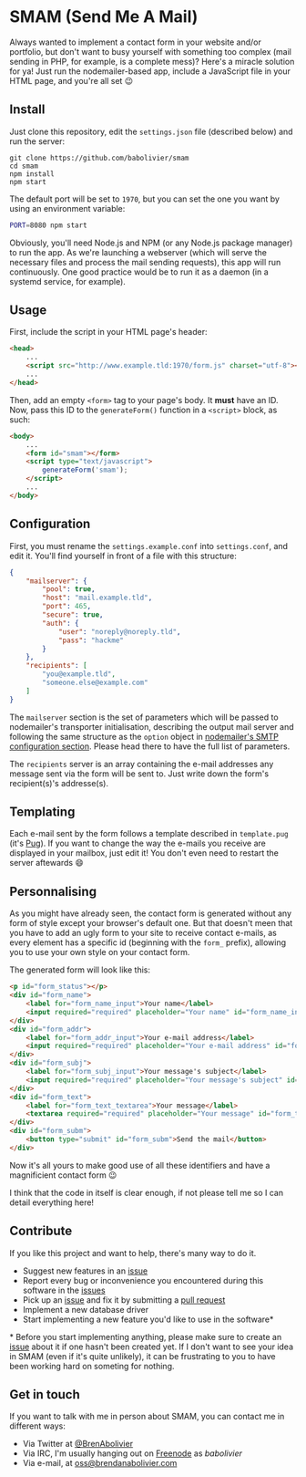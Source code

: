 # SMAM (Send Me A Mail)

Always wanted to implement a contact form in your website and/or portfolio, but don't want to busy yourself with something too complex (mail sending in PHP, for example, is a complete mess)? Here's a miracle solution for ya! Just run the nodemailer-based app, include a JavaScript file in your HTML page, and you're all set :wink:

## Install

Just clone this repository, edit the `settings.json` file (described below) and run the server:

```
git clone https://github.com/babolivier/smam
cd smam
npm install
npm start
```

The default port will be set to `1970`, but you can set the one you want by using an environment variable:

```bash
PORT=8080 npm start
```

Obviously, you'll need Node.js and NPM (or any Node.js package manager) to run the app. As we're launching a webserver (which will serve the necessary files and process the mail sending requests), this app will run continuously. One good practice would be to run it as a daemon (in a systemd service, for example).

## Usage

First, include the script in your HTML page's header:

```html
<head>
    ...
    <script src="http://www.example.tld:1970/form.js" charset="utf-8"></script>
    ...
</head>
```

Then, add an empty `<form>` tag to your page's body. It **must** have an ID. Now, pass this ID to the `generateForm()` function in a `<script>` block, as such:

```html
<body>
    ...
    <form id="smam"></form>
    <script type="text/javascript">
        generateForm('smam');
    </script>
    ...
</body>
```

## Configuration

First, you must rename the `settings.example.conf` into `settings.conf`, and edit it. You'll find yourself in front of a file with this structure:

```json
{
    "mailserver": {
        "pool": true,
        "host": "mail.example.tld",
        "port": 465,
        "secure": true,
        "auth": {
            "user": "noreply@noreply.tld",
            "pass": "hackme"
        }
    },
    "recipients": [
        "you@example.tld",
        "someone.else@example.com"
    ]
}
```

The `mailserver` section is the set of parameters which will be passed to nodemailer's transporter initialisation, describing the output mail server and following the same structure as the `option` object in [nodemailer's SMTP configuration section](https://github.com/nodemailer/nodemailer#set-up-smtp). Please head there to have the full list of parameters.

The `recipients` server is an array containing the e-mail addresses any message sent via the form will be sent to. Just write down the form's recipient(s)'s addresse(s).

## Templating

Each e-mail sent by the form follows a template described in `template.pug` (it's [Pug](pugjs.org/)). If you want to change the way the e-mails you receive are displayed in your mailbox, just edit it! You don't even need to restart the server aftewards :smile:

## Personnalising

As you might have already seen, the contact form is generated without any form of style except your browser's default one. But that doesn't meen that you have to add an ugly form to your site to receive contact e-mails, as every element has a specific id (beginning with the `form_` prefix), allowing you to use your own style on your contact form.

The generated form will look like this:

```html
<p id="form_status"></p>
<div id="form_name">
    <label for="form_name_input">Your name</label>
    <input required="required" placeholder="Your name" id="form_name_input" type="text">
</div>
<div id="form_addr">
    <label for="form_addr_input">Your e-mail address</label>
    <input required="required" placeholder="Your e-mail address" id="form_addr_input" type="email">
</div>
<div id="form_subj">
    <label for="form_subj_input">Your message's subject</label>
    <input required="required" placeholder="Your message's subject" id="form_subj_input" type="text">
</div>
<div id="form_text">
    <label for="form_text_textarea">Your message</label>
    <textarea required="required" placeholder="Your message" id="form_text_textarea"></textarea>
</div>
<div id="form_subm">
    <button type="submit" id="form_subm">Send the mail</button>
</div>
```

Now it's all yours to make good use of all these identifiers and have a magnificient contact form :wink:

I think that the code in itself is clear enough, if not please tell me so I can detail everything here!


## Contribute

If you like this project and want to help, there's many way to do it.

- Suggest new features in an [issue](https://github.com/babolivier/smam/issues)
- Report every bug or inconvenience you encountered during this software in the [issues](https://github.com/babolivier/smam/issues)
- Pick up an [issue](https://github.com/babolivier/smam/issues) and fix it by submitting a [pull request](https://github.com/babolivier/smam/pulls)
- Implement a new database driver
- Start implementing a new feature you'd like to use in the software*

\* Before you start implementing anything, please make sure to create an [issue](https://github.com/babolivier/smam/issues) about it if one hasn't been created yet. If I don't want to see your idea in SMAM (even if it's quite unlikely), it can be frustrating to you to have been working hard on someting for nothing.

## Get in touch

If you want to talk with me in person about SMAM, you can contact me in different ways:

- Via Twitter at [@BrenAbolivier](https://twitter.com/BrenAbolivier)
- Via IRC, I'm usually hanging out on [Freenode](https://freenode.net) as *babolivier*
- Via e-mail, at <oss@brendanabolivier.com>
